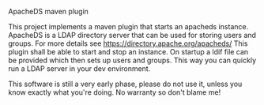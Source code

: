 ApacheDS maven plugin

This project implements a maven plugin that starts an apacheds instance. ApacheDS is a LDAP directory server that can be used for storing users and groups. For more details see https://directory.apache.org/apacheds/ 
This plugin shall be able to start and stop an instance. On startup a ldif file can be provided which then sets up users and groups. This way you can quickly run a LDAP server in your dev environment.

This software is still a very early phase, please do not use it, unless you know exactly what you're doing. No warranty so don't blame me!
